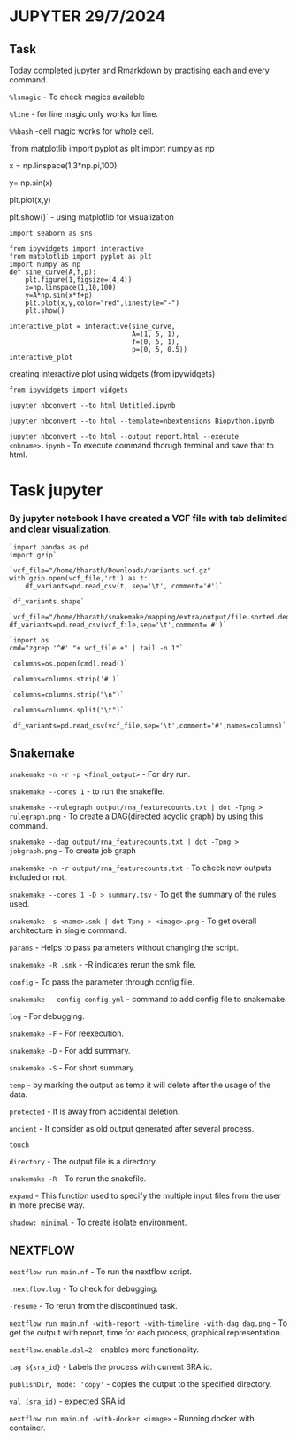 # JUPYTER                                     29/7/2024

## Task

Today completed jupyter and Rmarkdown by practising each and every command.

`%lsmagic` - To check magics available

`%line` - for line magic only works for line.

`%%bash` -cell magic works for whole cell.

`from matplotlib import pyplot as plt
import numpy as np

x = np.linspace(1,3*np.pi,100)

y= np.sin(x)

plt.plot(x,y)

plt.show()` - using matplotlib for visualization

`import seaborn as sns`
```
from ipywidgets import interactive 
from matplotlib import pyplot as plt
import numpy as np
def sine_curve(A,f,p):
    plt.figure(1,figsize=(4,4))
    x=np.linspace(1,10,100)
    y=A*np.sin(x*f+p)
    plt.plot(x,y,color="red",linestyle="-")
    plt.show()
```
```
interactive_plot = interactive(sine_curve, 
                               A=(1, 5, 1), 
                               f=(0, 5, 1), 
                               p=(0, 5, 0.5))
interactive_plot
```

creating interactive plot using widgets (from ipywidgets)


`from ipywidgets import widgets`

`jupyter nbconvert --to html Untitled.ipynb`

`jupyter nbconvert --to html --template=nbextensions Biopython.ipynb` 

`jupyter nbconvert --to html --output report.html --execute <nbname>.ipynb` - To execute command thorugh terminal and save that to html.

# Task jupyter 

### By jupyter notebook I have created a VCF file with tab delimited and clear visualization.
```
`import pandas as pd
import gzip`

`vcf_file="/home/bharath/Downloads/variants.vcf.gz"
with gzip.open(vcf_file,'rt') as t:
    df_variants=pd.read_csv(t, sep='\t', comment='#')`

`df_variants.shape`

`vcf_file="/home/bharath/snakemake/mapping/extra/output/file.sorted.dedup.recal.bqsr.haplotype.vcf"
df_variants=pd.read_csv(vcf_file,sep='\t',comment='#')`

`import os
cmd="zgrep '^#' "+ vcf_file +" | tail -n 1"`

`columns=os.popen(cmd).read()`

`columns=columns.strip('#')`

`columns=columns.strip("\n")`

`columns=columns.split("\t")`

`df_variants=pd.read_csv(vcf_file,sep='\t',comment='#',names=columns)`
```

## Snakemake

`snakemake -n -r -p <final_output>` - For dry run.

`snakemake --cores 1` - to run the snakefile.

`snakemake --rulegraph output/rna_featurecounts.txt | dot -Tpng > rulegraph.png` - To create a DAG(directed acyclic graph) by using this command.

`snakemake --dag output/rna_featurecounts.txt | dot -Tpng > jobgraph.png` - To create job graph

`snakemake -n -r output/rna_featurecounts.txt` - To check new outputs included or not.

`snakemake --cores 1 -D > summary.tsv` - To get the summary of the rules used.

`snakemake -s <name>.smk | dot Tpng > <image>.png` - To get overall architecture in single command.

`params` - Helps to pass parameters without changing the script.

`snakemake -R .smk` - -R indicates rerun the smk file.

`config` - To pass the parameter through config file.

`snakemake --config config.yml` - command to add config file to snakemake.

`log` - For debugging.

`snakemake -F` - For reexecution.

`snakemake -D` - For add summary.

`snakemake -S` - For short summary.

`temp` - by marking the output as temp it will delete after the usage of the data.

`protected` - It is away from accidental deletion.

`ancient` - It consider as old output generated after several process.

`touch` 

`directory` - The output file is a directory.

`snakemake -R` - To rerun the snakefile.

`expand` - This function used to specify the multiple input files from the user in more precise way.

`shadow: minimal` - To create isolate environment.

## NEXTFLOW

`nextflow run main.nf` - To run the nextflow script.

`.nextflow.log` - To check for debugging.

`-resume` - To rerun from the discontinued task.

`nextflow run main.nf -with-report -with-timeline -with-dag dag.png` - To get the output with report, time for each process, graphical representation.

`nextflow.enable.dsl=2` - enables more functionality.

`tag ${sra_id}` - Labels the process with current SRA id.

`publishDir, mode: 'copy'` - copies the output to the specified directory.

`val (sra_id)` - expected SRA id.

`nextflow run main.nf -with-docker <image>` - Running docker with container.



